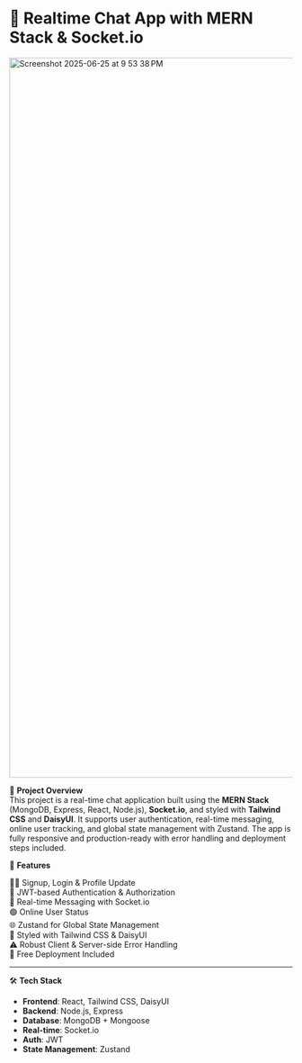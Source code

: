 # 💬 Realtime Chat App with MERN Stack & Socket.io  
<img width="1280" alt="Screenshot 2025-06-25 at 9 53 38 PM" src="https://github.com/user-attachments/assets/7d2465bd-05e4-4ba6-af70-fbecb62a02b9" />

📌 **Project Overview**  
This project is a real-time chat application built using the **MERN Stack** (MongoDB, Express, React, Node.js), **Socket.io**, and styled with **Tailwind CSS** and **DaisyUI**. It supports user authentication, real-time messaging, online user tracking, and global state management with Zustand. The app is fully responsive and production-ready with error handling and deployment steps included.

🚀 **Features**

🧑‍💼 Signup, Login & Profile Update  
🔐 JWT-based Authentication & Authorization  
💬 Real-time Messaging with Socket.io  
🟢 Online User Status  
🌐 Zustand for Global State Management  
🎨 Styled with Tailwind CSS & DaisyUI  
⚠️ Robust Client & Server-side Error Handling  
🚀 Free Deployment Included  

---

🛠 **Tech Stack**

- **Frontend**: React, Tailwind CSS, DaisyUI  
- **Backend**: Node.js, Express  
- **Database**: MongoDB + Mongoose  
- **Real-time**: Socket.io  
- **Auth**: JWT  
- **State Management**: Zustand  



